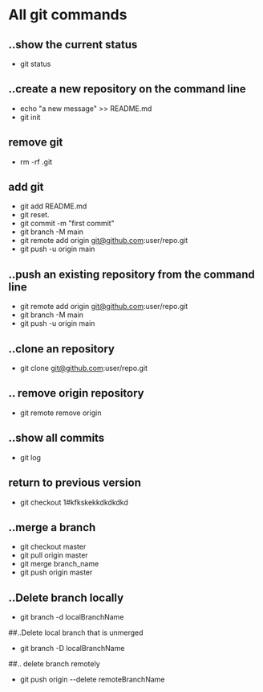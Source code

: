 # All git commands
## ..show the current status
* git status
## ..create a new repository on the command line
* echo "a new message" >> README.md
* git init
## remove git
* rm -rf .git
## add git
* git add README.md
* git reset. 
* git commit -m "first commit"
* git branch -M main
* git remote add origin git@github.com:user/repo.git
* git push -u origin main
## ..push an existing repository from the command line
* git remote add origin git@github.com:user/repo.git
* git branch -M main
* git push -u origin main
## ..clone an repository
* git clone git@github.com:user/repo.git 
## .. remove origin repository
* git remote remove origin
## ..show all commits
* git log
## return to previous version
* git checkout 1#kfkskekkdkdkdkd
## ..merge a branch
* git checkout master
* git pull origin master
* git merge branch_name
* git push origin master
 ## ..Delete branch locally
* git branch -d localBranchName

##..Delete local branch that is unmerged
* git branch -D localBranchName

##.. delete branch remotely
* git push origin --delete remoteBranchName
